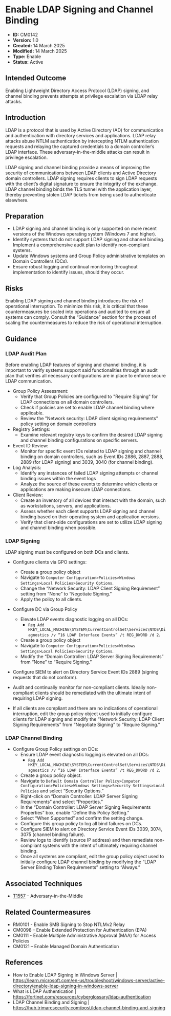 # Enable LDAP Signing and Channel Binding 

* **ID:** CM0142
* **Version:** 1.0
* **Created:** 14 March 2025
* **Modified:** 14 March 2025
* **Type:** Enable
* **Status:** Active

## Intended Outcome

Enabling Lightweight Directory Access Protocol (LDAP) signing, and channel binding prevents attempts at privilege escalation via LDAP relay attacks. 

## Introduction

LDAP is a protocol that is used by Active Directory (AD) for communication and authentication with directory services and applications. LDAP relay attacks abuse NTLM authentication by intercepting NTLM authentication requests and relaying the captured credentials to a domain controller’s LDAP interface. These adversary-in-the-middle attacks can result in privilege escalation.  

LDAP signing and channel binding provide a means of improving the security of communications between LDAP clients and Active Directory domain controllers. LDAP signing requires clients to sign LDAP requests with the client’s digital signature to ensure the integrity of the exchange. LDAP channel binding binds the TLS tunnel with the application layer, thereby preventing stolen LDAP tickets from being used to authenticate elsewhere.    

## Preparation

-	LDAP signing and channel binding is only supported on more recent versions of the Windows operating system (Windows 7 and higher). 
-	Identify systems that do not support LDAP signing and channel binding. Implement a comprehensive audit plan to identify non-compliant systems.
-   Update Windows systems and Group Policy administrative templates on Domain Controllers (DCs). 
-	Ensure robust logging and continual monitoring throughout implementation to identify issues, should they occur.

## Risks

Enabling LDAP signing and channel binding introduces the risk of operational interruption. To minimize this risk, it is critical that these countermeasures be scaled into operations and audited to ensure all systems can comply. Consult the “Guidance” section for the process of scaling the countermeasures to reduce the risk of operational interruption. 

## Guidance

### LDAP Audit Plan

Before enabling LDAP features of signing and channel binding, it is important to verify systems support said functionalities through an audit plan that verifies all necessary configurations are in place to enforce secure LDAP communication.
-	Group Policy Assessment:
    - Verify that Group Policies are configured to "Require Signing" for LDAP connections on all domain controllers.
    - Check if policies are set to enable LDAP channel binding where applicable.
    - Review the "Network security: LDAP client signing requirements" policy setting on domain controllers
-   Registry Settings:
	- Examine relevant registry keys to confirm the desired LDAP signing and channel binding configurations on specific servers.
-	Event ID Review:
	- Monitor for specific event IDs related to LDAP signing and channel binding on domain controllers, such as Event IDs 2886, 2887, 2888, 2889 (for LDAP signing) and 3039, 3040 (for channel binding).
-	Log Analysis:
	- Identify any instances of failed LDAP signing attempts or channel binding issues within the event logs
    - Analyze the source of these events to determine which clients or applications are making insecure LDAP connections.
-   Client Review:
	- Create an inventory of all devices that interact with the domain, such as workstations, servers, and applications.
    - Assess whether each client supports LDAP signing and channel binding based on their operating system and application versions.
    - Verify that client-side configurations are set to utilize LDAP signing and channel binding when possible.

### LDAP Signing

LDAP signing must be configured on both DCs and clients. 
-	Configure clients via GPO settings:
    - Create a group policy object
    - Navigate to `Computer Configuration>Policies>Windows Settings>Local Policies>Security Options`.
    - Change the “Network Security: LDAP Client Signing Requirement” setting from “None” to “Negotiate Signing.”
    - Apply the policy to all clients.

-	Configure DC via Group Policy
    - Elevate LDAP events diagnostic logging on all DCs:
        - `Reg Add HKEY_LOCAL_MACHINE\SYSTEM\CurrentControlSet\Services\NTDS\Diagnostics /v “16 LDAP Interface Events” /t REG_DWORD /d 2`.
    - Create a group policy object
    - Navigate to `Computer Configuration>Policies>Windows Settings>Local Policies>Security Options`.
    - Modify the “Domain Controller: LDAP Server Signing Requirements” from “None” to “Require Signing.”

-	Configure SIEM to alert on Directory Service Event IDs 2889 (signing requests that do not conform).
-	Audit and continually monitor for non-compliant clients. Ideally non-compliant clients should be remediated with the ultimate intent of requiring LDAP signing.
-	If all clients are compliant and there are no indications of operational interruption, edit the group policy object used to initially configure clients for LDAP signing and modify the “Network Security: LDAP Client Signing Requirements” from “Negotiate Signing” to “Require Signing.” 

### LDAP Channel Binding

-	Configure Group Policy settings on DCs:
    - Ensure LDAP event diagnostic logging is elevated on all DCs:
       - `Reg Add HKEY_LOCAL_MACHINE\SYSTEM\CurrentControlSet\Services\NTDS\Diagnostics /v “16 LDAP Interface Events” /t REG_DWORD /d 2`.
    - Create a group policy object.
    - Navigate to `Default Domain Controller Policy>Computer Configuration>Policies>Windows Settings>Security Settings>Local Policies` and select “Security Options.”
    - Right-click on “Domain Controller: LDAP Server Signing Requirements” and select “Properties.”
    - In the “Domain Controller: LDAP Server Signing Requirements Properties” box, enable “Define this Policy Setting.”
    - Select “When Supported” and confirm the setting change. 
    - Configure this group policy to log all bind failures on DCs. 
    - Configure SIEM to alert on Directory Service Event IDs 3039, 3074, 3075 (channel binding failure). 
    - Review logs to identify (source IP address) and then remediate non-compliant systems with the intent of ultimately requiring channel binding.
    - Once all systems are compliant, edit the group policy object used to initially configure LDAP channel binding by modifying the “LDAP Server Binding Token Requirements” setting to “Always.” 

## Associated Techniques

-	[T1557](https://attack.mitre.org/techniques/T1557/) – Adversary-in-the-Middle

## Related Countermeasures

- RM0101 - Enable SMB Signing to Stop NTLMv2 Relay
- CM0098 – Enable Extended Protection for Authentication (EPA)
- CM0111 - Enable Multiple Administrative Approval (MAA) for Access Policies
- CM0121 – Enable Managed Domain Authentication

## References

-	How to Enable LDAP Signing in Windows Server | <https://learn.microsoft.com/en-us/troubleshoot/windows-server/active-directory/enable-ldap-signing-in-windows-server>
-	What is LDAP Authentication | <https://fortinet.com/resources/cyberglossary/ldap-authentication>
-	LDAP Channel Binding and Signing | <https://hub.trimarcsecurity.com/post/ldap-channel-binding-and-signing>
